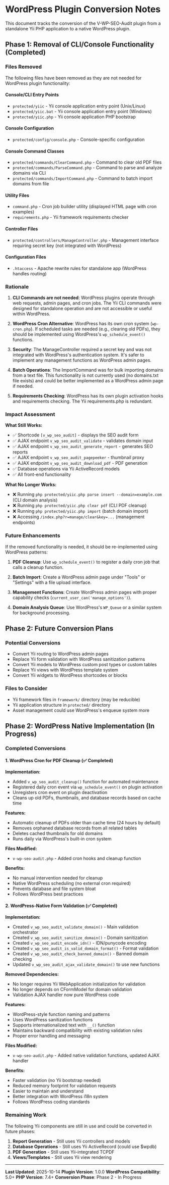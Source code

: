 # WordPress Plugin Conversion Notes

This document tracks the conversion of the V-WP-SEO-Audit plugin from a standalone Yii PHP application to a native WordPress plugin.

## Phase 1: Removal of CLI/Console Functionality (Completed)

### Files Removed

The following files have been removed as they are not needed for WordPress plugin functionality:

#### Console/CLI Entry Points
- `protected/yiic` - Yii console application entry point (Unix/Linux)
- `protected/yiic.bat` - Yii console application entry point (Windows)
- `protected/yiic.php` - Yii console application PHP bootstrap

#### Console Configuration
- `protected/config/console.php` - Console-specific configuration

#### Console Command Classes
- `protected/commands/ClearCommand.php` - Command to clear old PDF files
- `protected/commands/ParseCommand.php` - Command to parse and analyze domains via CLI
- `protected/commands/ImportCommand.php` - Command to batch import domains from file

#### Utility Files
- `command.php` - Cron job builder utility (displayed HTML page with cron examples)
- `requirements.php` - Yii framework requirements checker

#### Controller Files
- `protected/controllers/ManageController.php` - Management interface requiring secret key (not integrated with WordPress)

#### Configuration Files
- `.htaccess` - Apache rewrite rules for standalone app (WordPress handles routing)

### Rationale

1. **CLI Commands are not needed**: WordPress plugins operate through web requests, admin pages, and cron jobs. The Yii CLI commands were designed for standalone operation and are not accessible or useful within WordPress.

2. **WordPress Cron Alternative**: WordPress has its own cron system (`wp-cron.php`). If scheduled tasks are needed (e.g., clearing old PDFs), they should be implemented using WordPress's `wp_schedule_event()` functions.

3. **Security**: The ManageController required a secret key and was not integrated with WordPress's authentication system. It's safer to implement any management functions as WordPress admin pages.

4. **Batch Operations**: The ImportCommand was for bulk importing domains from a text file. This functionality is not currently used (no domains.txt file exists) and could be better implemented as a WordPress admin page if needed.

5. **Requirements Checking**: WordPress has its own plugin activation hooks and requirements checking. The Yii requirements.php is redundant.

### Impact Assessment

**What Still Works:**
- ✅ Shortcode `[v_wp_seo_audit]` - displays the SEO audit form
- ✅ AJAX endpoint `v_wp_seo_audit_validate` - validates domain input
- ✅ AJAX endpoint `v_wp_seo_audit_generate_report` - generates SEO reports
- ✅ AJAX endpoint `v_wp_seo_audit_pagepeeker` - thumbnail proxy
- ✅ AJAX endpoint `v_wp_seo_audit_download_pdf` - PDF generation
- ✅ Database operations via Yii ActiveRecord models
- ✅ All front-end functionality

**What No Longer Works:**
- ❌ Running `php protected/yiic.php parse insert --domain=example.com` (CLI domain analysis)
- ❌ Running `php protected/yiic.php clear pdf` (CLI PDF cleanup)
- ❌ Running `php protected/yiic.php import` (batch domain import)
- ❌ Accessing `/index.php?r=manage/clear&key=...` (management endpoints)

### Future Enhancements

If the removed functionality is needed, it should be re-implemented using WordPress patterns:

1. **PDF Cleanup**: Use `wp_schedule_event()` to register a daily cron job that calls a cleanup function.

2. **Batch Import**: Create a WordPress admin page under "Tools" or "Settings" with a file upload interface.

3. **Management Functions**: Create WordPress admin pages with proper capability checks (`current_user_can('manage_options')`).

4. **Domain Analysis Queue**: Use WordPress's `WP_Queue` or a similar system for background processing.

## Phase 2: Future Conversion Plans

### Potential Conversions
- Convert Yii routing to WordPress admin pages
- Replace Yii form validation with WordPress sanitization patterns
- Convert Yii models to WordPress custom post types or custom tables
- Replace Yii views with WordPress template system
- Convert Yii widgets to WordPress shortcodes or blocks

### Files to Consider
- Yii framework files in `framework/` directory (may be reducible)
- Yii application structure in `protected/` directory
- Asset management could use WordPress's enqueue system more

## Phase 2: WordPress Native Implementation (In Progress)

### Completed Conversions

#### 1. WordPress Cron for PDF Cleanup (✅ Completed)

**Implementation:**
- Added `v_wp_seo_audit_cleanup()` function for automated maintenance
- Registered daily cron event via `wp_schedule_event()` on plugin activation
- Unregisters cron event on plugin deactivation
- Cleans up old PDFs, thumbnails, and database records based on cache time

**Features:**
- Automatic cleanup of PDFs older than cache time (24 hours by default)
- Removes orphaned database records from all related tables
- Deletes cached thumbnails for old domains
- Runs daily via WordPress's built-in cron system

**Files Modified:**
- `v-wp-seo-audit.php` - Added cron hooks and cleanup function

**Benefits:**
- No manual intervention needed for cleanup
- Native WordPress scheduling (no external cron required)
- Prevents database and file system bloat
- Follows WordPress best practices

#### 2. WordPress-Native Form Validation (✅ Completed)

**Implementation:**
- Created `v_wp_seo_audit_validate_domain()` - Main validation orchestrator
- Created `v_wp_seo_audit_sanitize_domain()` - Domain sanitization
- Created `v_wp_seo_audit_encode_idn()` - IDN/punycode encoding
- Created `v_wp_seo_audit_is_valid_domain_format()` - Format validation
- Created `v_wp_seo_audit_check_banned_domain()` - Banned domain checking
- Updated `v_wp_seo_audit_ajax_validate_domain()` to use new functions

**Removed Dependencies:**
- No longer requires Yii WebApplication initialization for validation
- No longer depends on CFormModel for domain validation
- Validation AJAX handler now pure WordPress code

**Features:**
- WordPress-style function naming and patterns
- Uses WordPress sanitization functions
- Supports internationalized text with `__()` function
- Maintains backward compatibility with existing validation rules
- Proper error handling and messaging

**Files Modified:**
- `v-wp-seo-audit.php` - Added native validation functions, updated AJAX handler

**Benefits:**
- Faster validation (no Yii bootstrap needed)
- Reduced memory footprint for validation requests
- Easier to maintain and understand
- Better integration with WordPress i18n system
- Follows WordPress coding standards

### Remaining Work

The following Yii components are still in use and could be converted in future phases:

1. **Report Generation** - Still uses Yii controllers and models
2. **Database Operations** - Still uses Yii ActiveRecord (could use $wpdb)
3. **PDF Generation** - Still uses Yii-integrated TCPDF
4. **Views/Templates** - Still uses Yii view rendering

---

**Last Updated**: 2025-10-14
**Plugin Version**: 1.0.0
**WordPress Compatibility**: 5.0+
**PHP Version**: 7.4+
**Conversion Phase**: Phase 2 - In Progress
